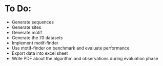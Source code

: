 # To Do:
- Generate sequences
- Generate sites
- Generate motif
- Generate the 70 datasets
- Implement motif-finder
- Use motif-finder on benchmark and evaluate performance
- Export data into excel sheet
- Write PDF about the algorithm and observations during evaluation phase
